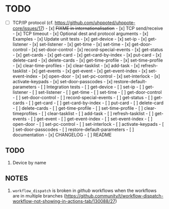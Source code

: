 # TODO

- [ ] TCP/IP protocol (cf. https://github.com/uhppoted/uhppote-core/issues/17)
      - [x] ~~FIXME in internationalisation~~
      - [x] TCP send/receive
      - [x] TCP timeout
      - [x] Optional dest and protocol arguments
      - [x] Examples
      - [x] Update unit tests
            - [x] get-device
            - [x] set-ip
            - [x] get-listener
            - [x] set-listener
            - [x] get-time
            - [x] set-time
            - [x] get-door-control
            - [x] set-door-control
            - [x] record-special-events
            - [x] get-status
            - [x] get-cards
            - [x] get-card
            - [x] get-card-by-index
            - [x] put-card
            - [x] delete-card
            - [x] delete-cards
            - [x] get-time-profile
            - [x] set-time-profile
            - [x] clear-time-profiles
            - [x] clear-tasklist
            - [x] add-task
            - [x] refresh-tasklist
            - [x] get-events
            - [x] get-event
            - [x] get-event-index
            - [x] set-event-index
            - [x] open-door
            - [x] set-pc-control
            - [x] set-interlock
            - [x] activate-keypads
            - [x] set-door-passcodes
            - [x] restore-default-parameters
      - [ ] Integration tests
            - [ ] get-device
            - [ ] set-ip
            - [ ] get-listener
            - [ ] set-listener
            - [ ] get-time
            - [ ] set-time
            - [ ] get-door-control
            - [ ] set-door-control
            - [ ] record-special-events
            - [ ] get-status
            - [ ] get-cards
            - [ ] get-card
            - [ ] get-card-by-index
            - [ ] put-card
            - [ ] delete-card
            - [ ] delete-cards
            - [ ] get-time-profile
            - [ ] set-time-profile
            - [ ] clear-timeprofiles
            - [ ] clear-tasklist
            - [ ] add-task
            - [ ] refresh-tasklist
            - [ ] get-events
            - [ ] get-event
            - [ ] get-event-index
            - [ ] set-event-index
            - [ ] open-door
            - [ ] set-pc-control
            - [ ] set-interlock
            - [ ] activate-keypads
            - [ ] set-door-passcodes
            - [ ] restore-default-parameters
      - [ ] documentation
      - [x] CHANGELOG
      - [ ] README

## TODO

1. Device by name

## NOTES

1. `workflow_dispatch` is broken in _github_ workflows when the workflows are in multiple
    branches (https://github.community/t/workflow-dispatch-workflow-not-showing-in-actions-tab/130088/27)
